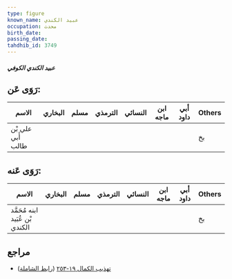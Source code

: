 ```yaml
---
type: figure
known_name: عبيد الكندي
occupation: محدث
birth_date:
passing_date:
tahdhib_id: 3749
---
```

##### عبيد الكندي الكوفي

## رَوَى عَن:
| الاسم             | البخاري | مسلم | الترمذي | النسائي | ابن ماجه | أبي داود | Others |
| ----------------- | ------- | ---- | ------- | ------- | -------- | -------- | ------ |
| علي بْن أَبي طالب |         |      |         |         |          |          | بخ     |
## رَوَى عَنه:
| الاسم                           | البخاري | مسلم | الترمذي | النسائي | ابن ماجه | أبي داود | Others |
| ------------------------------- | ------- | ---- | ------- | ------- | -------- | -------- | ------ |
| ابنه مُحَمَّد بْن عُبَيد الكندي |         |      |         |         |          |          | بخ     |
## مراجع
- [تهذيب الكمال ١٩-٢٥٣](obsidian://open?vault=Tahdhib-al-Kamal&file=Figures/٣٧٤٩-عبيد%20الكندي%20الكوفي) ([رابط الشاملة](https://shamela.ws/book/3722/9827))